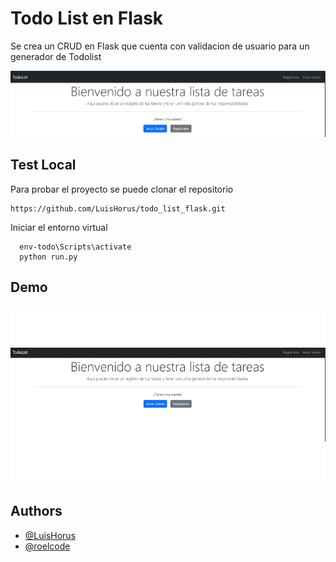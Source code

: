 
# Todo List en Flask

Se crea un CRUD en Flask que cuenta con validacion de usuario para un generador de Todolist


![](https://github.com/LuisHorus/todo_list_flask/blob/main/img/screen.png)

## Test Local

Para probar el proyecto se puede clonar el repositorio

```
https://github.com/LuisHorus/todo_list_flask.git

```
Iniciar el entorno virtual

```Terminal
  env-todo\Scripts\activate
  python run.py

```
## Demo

![](https://github.com/LuisHorus/todo_list_flask/blob/main/img/TodoList.gif)

    
## Authors

- [@LuisHorus](https://github.com/LuisHorus)
- [@roelcode](https://github.com/alexroel)




